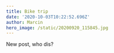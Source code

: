 ```yaml
---
title: Bike trip
date: '2020-10-03T10:22:52.696Z'
author: Marcin
hero_image: /static/20200920_115845.jpg
---
```

New post, who dis?